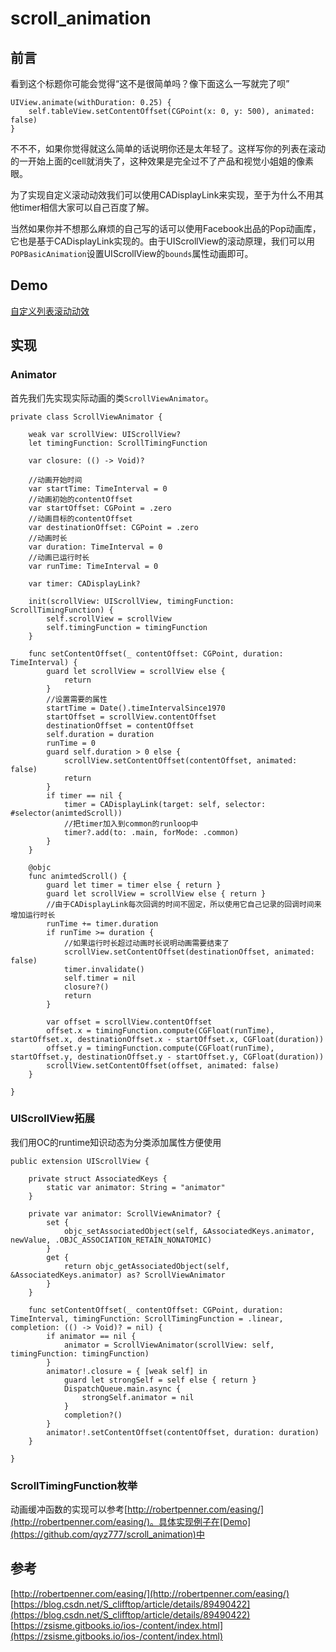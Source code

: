 # scroll_animation

## 前言

看到这个标题你可能会觉得“这不是很简单吗？像下面这么一写就完了呗”
```
UIView.animate(withDuration: 0.25) {
    self.tableView.setContentOffset(CGPoint(x: 0, y: 500), animated: false)
}
```

不不不，如果你觉得就这么简单的话说明你还是太年轻了。这样写你的列表在滚动的一开始上面的cell就消失了，这种效果是完全过不了产品和视觉小姐姐的像素眼。

为了实现自定义滚动动效我们可以使用CADisplayLink来实现，至于为什么不用其他timer相信大家可以自己百度了解。

当然如果你并不想那么麻烦的自己写的话可以使用Facebook出品的Pop动画库，它也是基于CADisplayLink实现的。由于UIScrollView的滚动原理，我们可以用`POPBasicAnimation`设置UIScrollView的`bounds`属性动画即可。

## Demo

[自定义列表滚动动效](https://github.com/qyz777/scroll_animation)

## 实现

### Animator

首先我们先实现实际动画的类`ScrollViewAnimator`。

```
private class ScrollViewAnimator {
    
    weak var scrollView: UIScrollView?
    let timingFunction: ScrollTimingFunction
    
    var closure: (() -> Void)?
    
    //动画开始时间
    var startTime: TimeInterval = 0
    //动画初始的contentOffset
    var startOffset: CGPoint = .zero
    //动画目标的contentOffset
    var destinationOffset: CGPoint = .zero
    //动画时长
    var duration: TimeInterval = 0
    //动画已运行时长
    var runTime: TimeInterval = 0
    
    var timer: CADisplayLink?
    
    init(scrollView: UIScrollView, timingFunction: ScrollTimingFunction) {
        self.scrollView = scrollView
        self.timingFunction = timingFunction
    }
    
    func setContentOffset(_ contentOffset: CGPoint, duration: TimeInterval) {
        guard let scrollView = scrollView else {
            return
        }
        //设置需要的属性
        startTime = Date().timeIntervalSince1970
        startOffset = scrollView.contentOffset
        destinationOffset = contentOffset
        self.duration = duration
        runTime = 0
        guard self.duration > 0 else {
            scrollView.setContentOffset(contentOffset, animated: false)
            return
        }
        if timer == nil {
            timer = CADisplayLink(target: self, selector: #selector(animtedScroll))
            //把timer加入到common的runloop中
            timer?.add(to: .main, forMode: .common)
        }
    }
    
    @objc
    func animtedScroll() {
        guard let timer = timer else { return }
        guard let scrollView = scrollView else { return }
        //由于CADisplayLink每次回调的时间不固定，所以使用它自己记录的回调时间来增加运行时长
        runTime += timer.duration
        if runTime >= duration {
            //如果运行时长超过动画时长说明动画需要结束了
            scrollView.setContentOffset(destinationOffset, animated: false)
            timer.invalidate()
            self.timer = nil
            closure?()
            return
        }
        
        var offset = scrollView.contentOffset
        offset.x = timingFunction.compute(CGFloat(runTime), startOffset.x, destinationOffset.x - startOffset.x, CGFloat(duration))
        offset.y = timingFunction.compute(CGFloat(runTime), startOffset.y, destinationOffset.y - startOffset.y, CGFloat(duration))
        scrollView.setContentOffset(offset, animated: false)
    }
    
}
```

### UIScrollView拓展

我们用OC的runtime知识动态为分类添加属性方便使用

```
public extension UIScrollView {
    
    private struct AssociatedKeys {
        static var animator: String = "animator"
    }
    
    private var animator: ScrollViewAnimator? {
        set {
            objc_setAssociatedObject(self, &AssociatedKeys.animator, newValue, .OBJC_ASSOCIATION_RETAIN_NONATOMIC)
        }
        get {
            return objc_getAssociatedObject(self, &AssociatedKeys.animator) as? ScrollViewAnimator
        }
    }
    
    func setContentOffset(_ contentOffset: CGPoint, duration: TimeInterval, timingFunction: ScrollTimingFunction = .linear, completion: (() -> Void)? = nil) {
        if animator == nil {
            animator = ScrollViewAnimator(scrollView: self, timingFunction: timingFunction)
        }
        animator!.closure = { [weak self] in
            guard let strongSelf = self else { return }
            DispatchQueue.main.async {
                strongSelf.animator = nil
            }
            completion?()
        }
        animator!.setContentOffset(contentOffset, duration: duration)
    }
    
}
```

### ScrollTimingFunction枚举

动画缓冲函数的实现可以参考[http://robertpenner.com/easing/](http://robertpenner.com/easing/)。具体实现例子在[Demo](https://github.com/qyz777/scroll_animation)中

## 参考

[http://robertpenner.com/easing/](http://robertpenner.com/easing/)
[https://blog.csdn.net/S_clifftop/article/details/89490422](https://blog.csdn.net/S_clifftop/article/details/89490422)
[https://zsisme.gitbooks.io/ios-/content/index.html](https://zsisme.gitbooks.io/ios-/content/index.html)